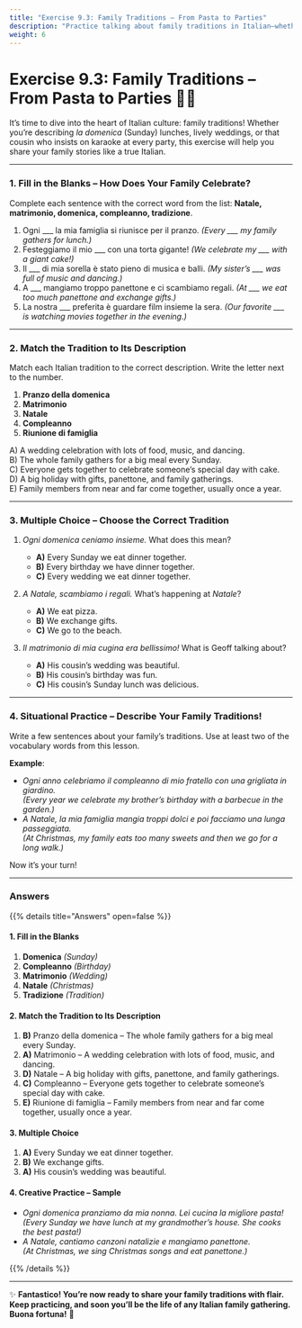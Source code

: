 ```yaml
---
title: "Exercise 9.3: Family Traditions – From Pasta to Parties"
description: "Practice talking about family traditions in Italian—whether it's Sunday pasta or that cousin who dances on tables!"
weight: 6
---
```


# Exercise 9.3: Family Traditions – From Pasta to Parties 🍝🎉  

It’s time to dive into the heart of Italian culture: family traditions! Whether you’re describing *la domenica* (Sunday) lunches, lively weddings, or that cousin who insists on karaoke at every party, this exercise will help you share your family stories like a true Italian.

---

### 1. Fill in the Blanks – How Does Your Family Celebrate?  

Complete each sentence with the correct word from the list: **Natale, matrimonio, domenica, compleanno, tradizione**.

1. Ogni ___ la mia famiglia si riunisce per il pranzo. *(Every ___ my family gathers for lunch.)*  
2. Festeggiamo il mio ___ con una torta gigante! *(We celebrate my ___ with a giant cake!)*  
3. Il ___ di mia sorella è stato pieno di musica e balli. *(My sister’s ___ was full of music and dancing.)*  
4. A ___ mangiamo troppo panettone e ci scambiamo regali. *(At ___ we eat too much panettone and exchange gifts.)*  
5. La nostra ___ preferita è guardare film insieme la sera. *(Our favorite ___ is watching movies together in the evening.)*  

---

### 2. Match the Tradition to Its Description  

Match each Italian tradition to the correct description. Write the letter next to the number.

1. **Pranzo della domenica**  
2. **Matrimonio**  
3. **Natale**  
4. **Compleanno**  
5. **Riunione di famiglia**  

A) A wedding celebration with lots of food, music, and dancing.  
B) The whole family gathers for a big meal every Sunday.  
C) Everyone gets together to celebrate someone’s special day with cake.  
D) A big holiday with gifts, panettone, and family gatherings.  
E) Family members from near and far come together, usually once a year.  

---

### 3. Multiple Choice – Choose the Correct Tradition  

1. *Ogni domenica ceniamo insieme.* What does this mean?  
   - **A)** Every Sunday we eat dinner together.  
   - **B)** Every birthday we have dinner together.  
   - **C)** Every wedding we eat dinner together.  

2. *A Natale, scambiamo i regali.* What’s happening at *Natale*?  
   - **A)** We eat pizza.  
   - **B)** We exchange gifts.  
   - **C)** We go to the beach.  

3. *Il matrimonio di mia cugina era bellissimo!* What is Geoff talking about?  
   - **A)** His cousin’s wedding was beautiful.  
   - **B)** His cousin’s birthday was fun.  
   - **C)** His cousin’s Sunday lunch was delicious.  

---

### 4. Situational Practice – Describe Your Family Traditions!  

Write a few sentences about your family’s traditions. Use at least two of the vocabulary words from this lesson.

**Example**:  
- *Ogni anno celebriamo il compleanno di mio fratello con una grigliata in giardino.*  
  *(Every year we celebrate my brother’s birthday with a barbecue in the garden.)*  
- *A Natale, la mia famiglia mangia troppi dolci e poi facciamo una lunga passeggiata.*  
  *(At Christmas, my family eats too many sweets and then we go for a long walk.)*  

Now it’s your turn!

---

### Answers  

{{% details title="Answers" open=false %}}  

#### 1. Fill in the Blanks  
1. **Domenica** *(Sunday)*  
2. **Compleanno** *(Birthday)*  
3. **Matrimonio** *(Wedding)*  
4. **Natale** *(Christmas)*  
5. **Tradizione** *(Tradition)*  

#### 2. Match the Tradition to Its Description  
1. **B)** Pranzo della domenica – The whole family gathers for a big meal every Sunday.  
2. **A)** Matrimonio – A wedding celebration with lots of food, music, and dancing.  
3. **D)** Natale – A big holiday with gifts, panettone, and family gatherings.  
4. **C)** Compleanno – Everyone gets together to celebrate someone’s special day with cake.  
5. **E)** Riunione di famiglia – Family members from near and far come together, usually once a year.  

#### 3. Multiple Choice  
1. **A)** Every Sunday we eat dinner together.  
2. **B)** We exchange gifts.  
3. **A)** His cousin’s wedding was beautiful.  

#### 4. Creative Practice – Sample  
- *Ogni domenica pranziamo da mia nonna. Lei cucina la migliore pasta!*  
  *(Every Sunday we have lunch at my grandmother’s house. She cooks the best pasta!)*  
- *A Natale, cantiamo canzoni natalizie e mangiamo panettone.*  
  *(At Christmas, we sing Christmas songs and eat panettone.)*  

{{% /details %}}  

---

✨ **Fantastico! You’re now ready to share your family traditions with flair. Keep practicing, and soon you’ll be the life of any Italian family gathering. Buona fortuna!** 🎉  
